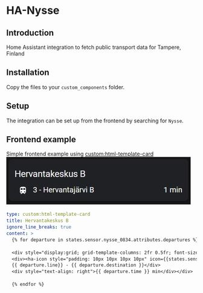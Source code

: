 # HA-Nysse

## Introduction

Home Assistant integration to fetch public transport data for Tampere, Finland

## Installation

Copy the files to your `custom_components` folder.

## Setup

The integration can be set up from the frontend by searching for `Nysse`.

## Frontend example

Simple frontend example using [custom:html-template-card](https://github.com/PiotrMachowski/Home-Assistant-Lovelace-HTML-Jinja2-Template-card)
![Example](https://github.com/warrior25/HA-Nysse/raw/main/docs/frontend_example.jpg)

```yaml
type: custom:html-template-card
title: Hervantakeskus B
ignore_line_breaks: true
content: >
  {% for departure in states.sensor.nysse_0834.attributes.departures %}

  <div style="display:grid; grid-template-columns: 2fr 0.5fr; font-size: 20px">
  <div><ha-icon style="padding: 10px 10px 10px 10px" icon={{states.sensor.nysse_0834.attributes.icon}}></ha-icon>
  {{ departure.line}} - {{ departure.destination }}</div>
  <div style="text-align: right">{{ departure.time }} min</div></div>

  {% endfor %}
  ```